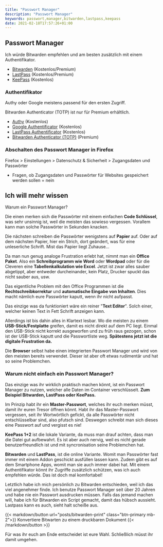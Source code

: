 ```yaml
---
title: "Passwort Manager"
description: "Passwort Manager"
keywords: passwort,manager,bitwarden,lastpass,keepass
date: 2021-02-18T17:57:26+01:00
---
```


## Passwort Manager

Ich würde Bitwarden empfehlen und am besten zusätzlich mit einem Authentifikator.

* [Bitwarden](https://bitwarden.com/) (Kostenlos/Premium)
* [LastPass](https://lastpass.com/) (Kostenlos/Premium)
* [KeePass](https://keepass.info/) (Kostenlos)

### Authentifikator

Authy oder Google meistens passend für den ersten Zugriff.

Bitwarden Authenticator (TOTP) ist nur für Premium erhältlich.

* [Authy](https://authy.com/) (Kostenlos)
* [Google Authentificator](https://play.google.com/store/apps/details?id=com.google.android.apps.authenticator2) (Kostenlos)
* [LastPass Authentificator](https://lastpass.com/auth/) (Kostenlos)
* [Bitwarden Authenticator (TOTP)](https://bitwarden.com/help/article/authenticator-keys/) (Premium)

### Abschalten des Passwort Manager in Firefox

Firefox > Einstellungen > Datenschutz & Sicherheit > Zugangsdaten und Passwörter
* Fragen, ob Zugangsdaten und Passwörter für Websites gespeichert werden sollen = nein

## Ich will mehr wissen

Warum ein Passwort Manager?

Die einen merken sich die Passwörter mit einem einfachen **Code Schlüssel**, was sehr unsinnig ist, weil die meisten das sowieso vergessen.
Vorallem kann man solche Passwörter in Sekunden knacken.

Die nächsten schreiben die Passwörter wenigstens auf **Papier** auf.
Oder auf dem nächsten Papier, hier ein Strich, dort geändert, was für eine unleserliche Schrift.
Mist das Papier liegt Zuhause...

Da man nun genug analoge Frustration erlebt hat, nimmt man ein **Office Paket**.
Also ein **Schreibprogramm wie Word** oder **Wordpad** oder für die Cleveren eine **Tabellenkalkulation wie Excel**.
Jetzt ist zwar alles sauber abgetippt, aber entweder durcheinander, kein Platz, Drucker spuckt das nicht sauber aus, usw.

Das eigentliche Problem mit den Office Programmen ist die **Rechtschreibkorrektur** und **automatische Eingabe von Inhalten**.
Dies macht nämlich eure Passwörter kaputt, wenn ihr nicht aufpasst.

Das einzige was da funktioniert wäre ein reiner "**Text Editor**".
Solch einer, welcher keinen Text in Fett Schrift anzeigen kann.

Allerdings ist bis dahin alles in Klartext lesbar.
Wo die meisten zu einem **USB-Stick/Festplatte** greifen, damit es nicht direkt auf dem PC liegt.
Einmal den USB-Stick nicht korrekt ausgeworfen und zu früh raus gezogen, schon ist der USB-Stick kaputt und die Passwortliste weg.
**Spätestens jetzt ist die digitale Frustration da.**

Die **Browser** selbst habe einen integrierten Passwort Manager und wird von den meisten bereits verwendet.
Dieser ist aber oft etwas rudimentär und hat so seine Problemchen.

### Warum nicht einfach ein Passwort Manager?

Das einzige was ihr wirklich praktisch machen könnt, ist ein Passwort Manager zu nutzen, welcher alle Daten im Container verschlüsselt.
**Zum Beispiel Bitwarden, LastPass oder KeePass.**

Im Prinzip habt ihr ein **Master-Passwort**, welches ihr euch merken müsst, damit ihr euren Tresor öffnen könnt.
Habt ihr das Master-Passwort vergessen, seit ihr Wortwörtlich gefickt, da alle Passwörter nicht entschlüsselbar sind, also pfutsch sind.
Deswegen schreibt man sich dieses eine Passwort auf und vergisst es nie!

**KeePass 1+2** ist die lokale Variante, da muss man drauf achten, dass man die Datei gut aufbewahrt.
Es ist aber auch nervig, weil es nicht gerade benutzerfreundlich ist und mit syncronisation seine Problemchen hat.

**Bitwarden** und **LastPass**, ist die online Variante. Womit man Passwörter fast immer mit einem Addon geschickt ausfüllen lassen kann.
Zudem gibt es auf dem Smartphone Apps, womit man sie auch immer dabei hat.
Mit einem Authentifikator könnt ihr Zugriffe zusätzlich schützen, was ich auch empfehlen würde.
Das ist doch mal komfortabel!

Letztlich habe ich mich persönlich zu Bitwarden entschieden, weil ich das viel angenehmer finde.
Ich benutze Passwort Manager seit über 20 Jahren und habe nie ein Passwort ausdrucken müssen.
Falls das jemand machen will, habe ich für Bitwarden ein Script gemacht, damit das hübsch aussieht.
Lastpass kann es auch, sieht halt scheiße aus.

{{< markdown/button url="posts/bitwarden-print" class="btn-primary mb-2">}}
<i class="fas fa-arrow-right"></i> Konvertiere Bitwarten zu einem druckbaren Dokument
{{< /markdown/button >}}

Für was ihr euch am Ende entscheidet ist eure Wahl. Schließlich müsst ihr damit umgehen.

